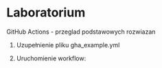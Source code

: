 # Laboratorium

GitHub Actions - przeglad podstawowych rozwiazan

1. Uzupełnienie pliku gha_example.yml

2. Uruchomienie workflow: 